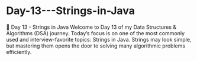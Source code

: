 # Day-13---Strings-in-Java
📅 Day 13 - Strings in Java Welcome to Day 13 of my Data Structures &amp; Algorithms (DSA) journey. Today’s focus is on one of the most commonly used and interview-favorite topics: Strings in Java. Strings may look simple, but mastering them opens the door to solving many algorithmic problems efficiently.
